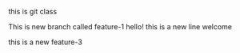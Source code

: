 this is git class 

This is new branch called feature-1
hello! this is a new line 
welcome

this is a new feature-3
